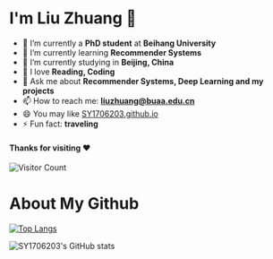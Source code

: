<!--### Hi there 👋-->

<!--
**SY1706203/SY1706203** is a ✨ _special_ ✨ repository because its `README.md` (this file) appears on your GitHub profile.

Here are some ideas to get you started:

- 🔭 I’m currently working on ...
- 🌱 I’m currently learning ...
- 👯 I’m looking to collaborate on ...
- 🤔 I’m looking for help with ...
- 💬 Ask me about ...
- 📫 How to reach me: ...
- 😄 Pronouns: ...
- ⚡ Fun fact: ...
-->
# I'm Liu Zhuang 👋

- 🔭 I’m currently a **PhD student** at **Beihang University**
- 🌱 I’m currently learning **Recommender Systems**
- 👯 I’m currently studying in **Beijing, China**
- 🤔 I love **Reading, Coding**
- 💬 Ask me about **Recommender Systems, Deep Learning and my projects**
- 📫 How to reach me: **liuzhuang@buaa.edu.cn**
- 😄 You may like [SY1706203.github.io](https://SY1706203.github.io/)
- ⚡ Fun fact: **traveling**

#### Thanks for visiting :heart:
![Visitor Count](https://profile-counter.glitch.me/SY1706203/count.svg)

# About My Github
[![Top Langs](https://github-readme-stats.vercel.app/api/top-langs/?username=SY1706203&layout=compact)](https://github.com/SY1706203/github-readme-stats)

![SY1706203's GitHub stats](https://github-readme-stats.vercel.app/api?username=SY1706203&show_icons=true&theme=tokyonight)
